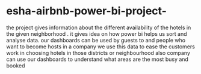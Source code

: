 # esha-airbnb-power-bi-project-
the project gives information about the different availability of the hotels in the given neighborhood . it gives idea on how power bi helps us sort and analyse data. 
our dashboards can be used by guests to and people who want to become hosts in a company
we use this data to ease the customers work in choosing hotels in those districts or neighbourhood
also company can use our dashboards to understand what areas are the most busy and booked
